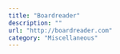```yaml
---
title: "Boardreader"
description: ""
url: "http://boardreader.com"
category: "Miscellaneous"
---
```

